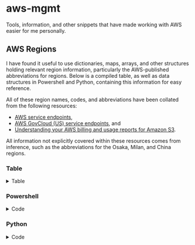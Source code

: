 # aws-mgmt
Tools, information, and other snippets that have made working with AWS easier for me personally.

## AWS Regions
I have found it useful to use dictionaries, maps, arrays, and other structures holding relevant region information, particularly the AWS-published abbreviations for regions. Below is a compiled table, as well as data structures in Powershell and Python, containing this information for easy reference.

All of these region names, codes, and abbreviations have been collated from the following resources:
* [AWS service endpoints][AWSAllRegions],
* [AWS GovCloud (US) service endpoints][AWSGovRegions], and
* [Understanding your AWS billing and usage reports for Amazon S3][AWSAbbreviations].

All information not explicitly covered within these resources comes from inference, such as the abbreviations for the Osaka, Milan, and China regions.

### Table
<details>
<summary>Table</summary>
<p>
	
| Region Name | Code | Abbreviation |
| ----------- | ---- | ------------ |
| US East (Ohio) | us-east-2 | USE2 |
| US East (N. Virginia) | us-east-1 | USE1 |
| US West (N. California) | us-west-1 | USW1 |
| US West (Oregon) | us-west-2 | USW2 |
| Africa (Cape Town) | af-south-1 | CPT |
| Asia Pacific (Hong Kong) | ap-east-1 | APE1 |
| Asia Pacific (Mumbai) | ap-south-1 | APS3 |
| Asia Pacific (Osaka-Local) | ap-northeast-3 | APN3 |
| Asia Pacific (Seoul) | ap-northeast-2 | APN2 |
| Asia Pacific (Singapore) | ap-southeast-1 | APS1 |
| Asia Pacific (Sydney) | ap-southeast-2 | APS2 |
| Asia Pacific (Tokyo) | ap-northeast-1 | APN1 |
| Canada (Central) | ca-central-1 | CAN1 |
| China (Beijing) | cn-north-1 | CNN1 |
| China (Ningxia) | cn-northwest-1 | CNN2 |
| Europe (Frankfurt) | eu-central-1 | EUC1 |
| Europe (Ireland) | eu-west-1 | EU |
| Europe (London) | eu-west-2 | EUW2 |
| Europe (Milan) | eu-south-1 | EUS1 |
| Europe (Paris) | eu-west-3 | EUW3 |
| Europe (Stockholm) | eu-north-1 | EUN1 |
| Middle East (Bahrain) | me-south-1 | MES1 |
| South America (São Paulo) | sa-east-1 | SAE1 |
| AWS GovCloud (US-West) | us-gov-west-1 | UGW1 |
| AWS GovCloud (US-East) | us-gov-east-1 | UGE1 |
</p>
</details>

### Powershell
<details>
<summary>Code</summary>
<p>
  
``` powershell
$aws_regions = @(
	@{
		Name = 'US East (Ohio)';
		Code = 'us-east-2';
		Abbreviation = 'USE2';
	},
	@{
		Name = 'US East (N. Virginia)';
		Code = 'us-east-1';
		Abbreviation = 'USE1';
	},
	@{
		Name = 'US West (N. California)';
		Code = 'us-west-1';
		Abbreviation = 'USW1';
	},
	@{
		Name = 'US West (Oregon)';
		Code = 'us-west-2';
		Abbreviation = 'USW2';
	},
	@{
		Name = 'Africa (Cape Town)';
		Code = 'af-south-1';
		Abbreviation = 'CPT';
	},
	@{
		Name = 'Asia Pacific (Hong Kong)';
		Code = 'ap-east-1';
		Abbreviation = 'APE1';
	},
	@{
		Name = 'Asia Pacific (Mumbai)';
		Code = 'ap-south-1';
		Abbreviation = 'APS3';
	},
	@{
		Name = 'Asia Pacific (Osaka-Local)';
		Code = 'ap-northeast-3';
		Abbreviation = 'APN3';
	},
	@{
		Name = 'Asia Pacific (Seoul)';
		Code = 'ap-northeast-2';
		Abbreviation = 'APN2';
	},
	@{
		Name = 'Asia Pacific (Singapore)';
		Code = 'ap-southeast-1';
		Abbreviation = 'APS1';
	},
	@{
		Name = 'Asia Pacific (Sydney)';
		Code = 'ap-southeast-2';
		Abbreviation = 'APS2';
	},
	@{
		Name = 'Asia Pacific (Tokyo)';
		Code = 'ap-northeast-1';
		Abbreviation = 'APN1';
	},
	@{
		Name = 'Canada (Central)';
		Code = 'ca-central-1';
		Abbreviation = 'CAN1';
	},
	@{
		Name = 'China (Beijing)';
		Code = 'cn-north-1';
		Abbreviation = 'CNN1';
	},
	@{
		Name = 'China (Ningxia)';
		Code = 'cn-northwest-1';
		Abbreviation = 'CNN2';
	},
	@{
		Name = 'Europe (Frankfurt)';
		Code = 'eu-central-1';
		Abbreviation = 'EUC1';
	},
	@{
		Name = 'Europe (Ireland)';
		Code = 'eu-west-1';
		Abbreviation = 'EU';
	},
	@{
		Name = 'Europe (London)';
		Code = 'eu-west-2';
		Abbreviation = 'EUW2';
	},
	@{
		Name = 'Europe (Milan)';
		Code = 'eu-south-1';
		Abbreviation = 'EUS1';
	},
	@{
		Name = 'Europe (Paris)';
		Code = 'eu-west-3';
		Abbreviation = 'EUW3';
	},
	@{
		Name = 'Europe (Stockholm)';
		Code = 'eu-north-1';
		Abbreviation = 'EUN1';
	},
	@{
		Name = 'Middle East (Bahrain)';
		Code = 'me-south-1';
		Abbreviation = 'MES1';
	},
	@{
		Name = 'South America (São Paulo)';
		Code = 'sa-east-1';
		Abbreviation = 'SAE1';
	},
	@{
		Name = 'AWS GovCloud (US-West)';
		Code = 'us-gov-west-1';
		Abbreviation = 'UGW1';
	},
	@{
		Name = 'AWS GovCloud (US-East)';
		Code = 'us-gov-east-1';
		Abbreviation = 'UGE1';
	}
)
```
</p>
</details>

### Python
<details>
<summary>Code</summary>
<p>
  
```python
aws_regions = [
	{
		'name':'US East (Ohio)',
		'code':'us-east-2',
		'abbreviation':'USE2',
	},
	{
		'name':'US East (N. Virginia)',
		'code':'us-east-1',
		'abbreviation':'USE1',
	},
	{
		'name':'US West (N. California)',
		'code':'us-west-1',
		'abbreviation':'USW1',
	},
	{
		'name':'US West (Oregon)',
		'code':'us-west-2',
		'abbreviation':'USW2',
	},
	{
		'name':'Africa (Cape Town)',
		'code':'af-south-1',
		'abbreviation':'CPT',
	},
	{
		'name':'Asia Pacific (Hong Kong)',
		'code':'ap-east-1',
		'abbreviation':'APE1',
	},
	{
		'name':'Asia Pacific (Mumbai)',
		'code':'ap-south-1',
		'abbreviation':'APS3',
	},
	{
		'name':'Asia Pacific (Osaka-Local)',
		'code':'ap-northeast-3',
		'abbreviation':'APN3',
	},
	{
		'name':'Asia Pacific (Seoul)',
		'code':'ap-northeast-2',
		'abbreviation':'APN2',
	},
	{
		'name':'Asia Pacific (Singapore)',
		'code':'ap-southeast-1',
		'abbreviation':'APS1',
	},
	{
		'name':'Asia Pacific (Sydney)',
		'code':'ap-southeast-2',
		'abbreviation':'APS2',
	},
	{
		'name':'Asia Pacific (Tokyo)',
		'code':'ap-northeast-1',
		'abbreviation':'APN1',
	},
	{
		'name':'Canada (Central)',
		'code':'ca-central-1',
		'abbreviation':'CAN1',
	},
	{
		'name':'China (Beijing)',
		'code':'cn-north-1',
		'abbreviation':'CNN1',
	},
	{
		'name':'China (Ningxia)',
		'code':'cn-northwest-1',
		'abbreviation':'CNN2',
	},
	{
		'name':'Europe (Frankfurt)',
		'code':'eu-central-1',
		'abbreviation':'EUC1',
	},
	{
		'name':'Europe (Ireland)',
		'code':'eu-west-1',
		'abbreviation':'EU',
	},
	{
		'name':'Europe (London)',
		'code':'eu-west-2',
		'abbreviation':'EUW2',
	},
	{
		'name':'Europe (Milan)',
		'code':'eu-south-1',
		'abbreviation':'EUS1',
	},
	{
		'name':'Europe (Paris)',
		'code':'eu-west-3',
		'abbreviation':'EUW3',
	},
	{
		'name':'Europe (Stockholm)',
		'code':'eu-north-1',
		'abbreviation':'EUN1',
	},
	{
		'name':'Middle East (Bahrain)',
		'code':'me-south-1',
		'abbreviation':'MES1',
	},
	{
		'name':'South America (São Paulo)',
		'code':'sa-east-1',
		'abbreviation':'SAE1',
	},
	{
		'name':'AWS GovCloud (US-West)',
		'code':'us-gov-west-1',
		'abbreviation':'UGW1',
	},
	{
		'name':'AWS GovCloud (US-East)',
		'code':'us-gov-east-1',
		'abbreviation':'UGE1',
	},
]
```
</p>
</details>

[AWSAllRegions]: <https://docs.aws.amazon.com/general/latest/gr/rande.html>
[AWSGovRegions]: <https://docs.aws.amazon.com/govcloud-us/latest/UserGuide/using-govcloud-endpoints.html>
[AWSAbbreviations]: <https://docs.aws.amazon.com/AmazonS3/latest/dev/aws-usage-report-understand.html>
